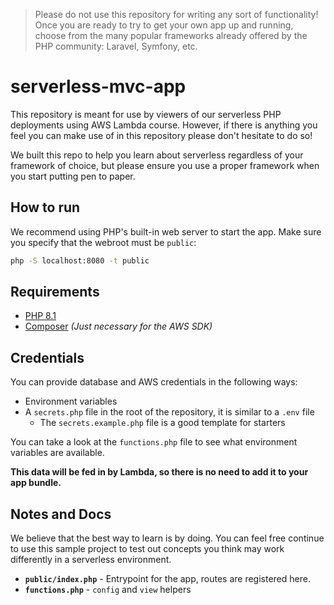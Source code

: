 > Please do not use this repository for writing any sort of functionality! Once
> you are ready to try to get your own app up and running, choose from
> the many popular frameworks already offered by the PHP community: Laravel, Symfony, etc.

# serverless-mvc-app
This repository is meant for use by viewers of our serverless PHP deployments using AWS Lambda
course. However, if there is anything you feel you can make use of in this repository please
don't hesitate to do so!

We built this repo to help you learn about serverless regardless of your framework of choice, but
please ensure you use a proper framework when you start putting pen to paper.

## How to run
We recommend using PHP's built-in web server to start the app. Make sure you
specify that the webroot must be `public`:
```bash
php -S localhost:8080 -t public
```

## Requirements
- [PHP 8.1](https://www.php.net/downloads.php)
- [Composer](https://getcomposer.org/) _(Just necessary for the AWS SDK)_

## Credentials
You can provide database and AWS credentials in the following ways:
- Environment variables
- A `secrets.php` file in the root of the repository, it is similar to a `.env` file
  - The `secrets.example.php` file is a good template for starters

You can take a look at the `functions.php` file to see what environment variables are available.

**This data will be fed in by Lambda, so there is no need to add it to your app bundle.**

## Notes and Docs
We believe that the best way to learn is by doing. You can feel free continue to use
this sample project to test out concepts you think may work differently in a 
serverless environment.

- **`public/index.php`** - Entrypoint for the app, routes are registered here.
- **`functions.php`** - `config` and `view` helpers


